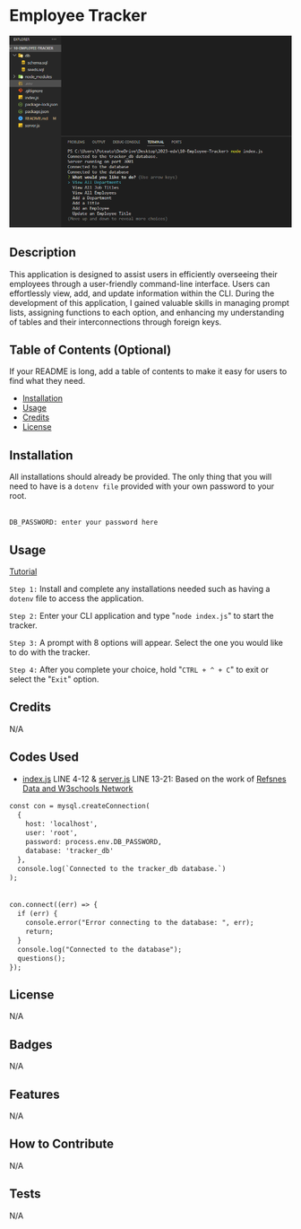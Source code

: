# Employee Tracker

![Screenshot](images/website.png)

## Description

This application is designed to assist users in efficiently overseeing their employees through a user-friendly command-line interface. Users can effortlessly view, add, and update information within the CLI. During the development of this application, I gained valuable skills in managing prompt lists, assigning functions to each option, and enhancing my understanding of tables and their interconnections through foreign keys.

## Table of Contents (Optional)

If your README is long, add a table of contents to make it easy for users to find what they need.

- [Installation](#installation)
- [Usage](#usage)
- [Credits](#credits)
- [License](#license)

## Installation

All installations should already be provided. The only thing that you will need to have is a `dotenv file` provided with your own password to your root. 

```

DB_PASSWORD: enter your password here

```

## Usage

[Tutorial](https://drive.google.com/file/d/1Kee5yvGWCmxlyo8w7XGBtZbQNb0utjFg/view)

`Step 1:` Install and complete any installations needed such as having a `dotenv` file to access the application.

`Step 2:` Enter your CLI application and type "`node index.js`" to start the tracker.

`Step 3:` A prompt with 8 options will appear. Select the one you would like to do with the tracker.

`Step 4:` After you complete your choice, hold "`CTRL + ^ + C`" to exit or select the "`Exit`" option. 

## Credits

N/A

## Codes Used

- [index.js](/index.js) LINE 4-12 & [server.js](/server.js) LINE 13-21: Based on the work of [Refsnes Data and W3schools Network](https://www.w3schools.com/nodejs/nodejs_mysql_select.asp)

```
const con = mysql.createConnection(
  {
    host: 'localhost',
    user: 'root',
    password: process.env.DB_PASSWORD,
    database: 'tracker_db'
  },
  console.log(`Connected to the tracker_db database.`)
);


con.connect((err) => {
  if (err) {
    console.error("Error connecting to the database: ", err);
    return;
  }
  console.log("Connected to the database");
  questions();
});
```

## License

N/A

## Badges

N/A

## Features

N/A

## How to Contribute

N/A

## Tests

N/A
